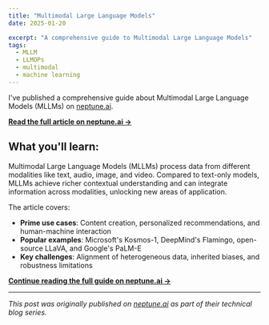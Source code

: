 ```yaml
---
title: "Multimodal Large Language Models"
date: 2025-01-20

excerpt: "A comprehensive guide to Multimodal Large Language Models"
tags:
  - MLLM
  - LLMOPs
  - multimodal
  - machine learning
---
```


I've published a comprehensive guide about Multimodal Large Language Models (MLLMs) on [neptune.ai](https://neptune.ai/).

**[Read the full article on neptune.ai →](https://neptune.ai/blog/multimodal-large-language-models)**

## What you'll learn:

Multimodal Large Language Models (MLLMs) process data from different modalities like text, audio, image, and video. Compared to text-only models, MLLMs achieve richer contextual understanding and can integrate information across modalities, unlocking new areas of application.

The article covers:
- **Prime use cases**: Content creation, personalized recommendations, and human-machine interaction
- **Popular examples**: Microsoft's Kosmos-1, DeepMind's Flamingo, open-source LLaVA, and Google's PaLM-E
- **Key challenges**: Alignment of heterogeneous data, inherited biases, and robustness limitations


**[Continue reading the full guide on neptune.ai →](https://neptune.ai/blog/multimodal-large-language-models)**

---

*This post was originally published on [neptune.ai](https://neptune.ai/blog/multimodal-large-language-models) as part of their technical blog series.*
